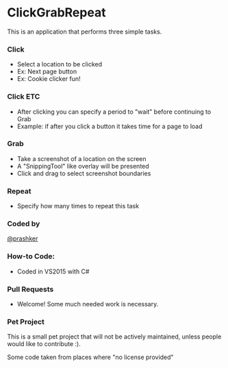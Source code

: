 ClickGrabRepeat
=========

This is an application that performs three simple tasks.

### Click
* Select a location to be clicked
* Ex: Next page button
* Ex: Cookie clicker fun!

### Click ETC
* After clicking you can specify a period to "wait" before continuing to Grab
* Example: if after you click a button it takes time for a page to load

### Grab
* Take a screenshot of a location on the screen
* A "SnippingTool" like overlay will be presented
* Click and drag to select screenshot boundaries

### Repeat
* Specify how many times to repeat this task

### Coded by
[@prashker](http://prashker.net)

### How-to Code:
* Coded in VS2015 with C#

### Pull Requests
* Welcome! Some much needed work is necessary.

### Pet Project
This is a small pet project that will not be actively maintained, unless people would like to contribute :).

Some code taken from places where "no license provided"
